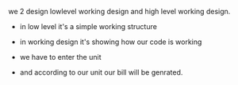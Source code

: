 we 2 design lowlevel working design and high level working design.

- in low level it's a simple working structure
- in working design it's showing how our code is working 

- we have to enter the unit 
- and according to our unit our bill will be genrated.
